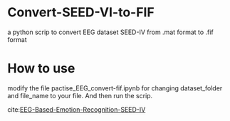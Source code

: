 # Convert-SEED-VI-to-FIF
a python scrip to convert EEG dataset SEED-IV from .mat format to .fif format

# How to use
modify the file pactise_EEG_convert-fif.ipynb for changing dataset_folder and file_name to your file. And then run the scrip.

cite:[EEG-Based-Emotion-Recognition-SEED-IV](https://github.com/ahmedriaz4243/EEG-Based-Emotion-Recognition-SEED-IV)

